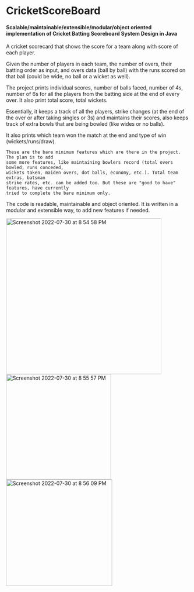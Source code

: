 # CricketScoreBoard

#### Scalable/maintainable/extensible/modular/object oriented implementation of Cricket Batting Scoreboard System Design in Java

A cricket scorecard that shows the score for a team along with score of each player.

Given the number of players in each team, the number of overs, their batting order
as input, and overs data (ball by ball) with the runs scored on that ball (could be
wide, no ball or a wicket as well).

The project prints individual scores, number of balls faced, number of 4s, number of
6s for all the players from the batting side at the end of every over. It also print
total score, total wickets.

Essentially, it keeps a track of all the players, strike changes (at the end of the
over or after taking singles or 3s) and maintains their scores, also keeps track of
extra bowls that are being bowled (like wides or no balls).

It also prints which team won the match at the end and type of win (wickets/runs/draw).

```
These are the bare minimum features which are there in the project. The plan is to add
some more features, like maintaining bowlers record (total overs bowled, runs conceded,
wickets taken, maiden overs, dot balls, economy, etc.). Total team extras, batsman
strike rates, etc. can be added too. But these are "good to have" features, have currently
tried to complete the bare minimum only.
```

The code is readable, maintainable and object oriented. It is written in a modular and
extensible way, to add new features if needed.

<img width="426" alt="Screenshot 2022-07-30 at 8 54 58 PM" src="https://user-images.githubusercontent.com/6997802/181922447-d75e2a73-7798-430f-97d9-b41014080433.png">
<img width="288" alt="Screenshot 2022-07-30 at 8 55 57 PM" src="https://user-images.githubusercontent.com/6997802/181922621-0e020a16-b42d-479d-9913-5bbb110d26cc.png">
<img width="291" alt="Screenshot 2022-07-30 at 8 56 09 PM" src="https://user-images.githubusercontent.com/6997802/181922720-5a0aa9b6-2925-478b-a195-a0e05896b910.png">
